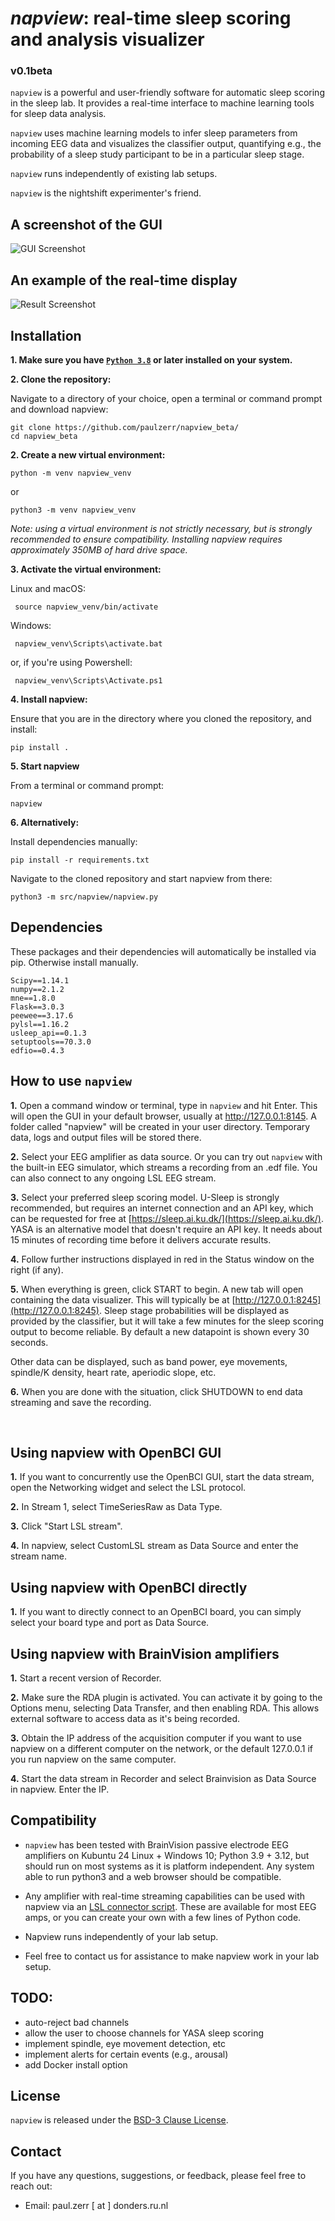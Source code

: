 # <i>napview</i>: real-time sleep scoring and analysis visualizer
### v0.1beta<br> 
```napview``` is a powerful and user-friendly software for automatic sleep scoring in the sleep lab. It provides a real-time interface to machine learning tools for sleep data analysis.<br>

```napview``` uses machine learning models to infer sleep parameters from incoming EEG data and visualizes the classifier output, quantifying e.g., the probability of a sleep study participant to be in a particular sleep stage. 

```napview``` runs independently of existing lab setups. 

```napview``` is the nightshift experimenter's friend. 


## A screenshot of the GUI
![GUI Screenshot](gui.png)


## An example of the real-time display

![Result Screenshot](result.png)



## Installation

**1. Make sure you have [```Python 3.8```](https://www.python.org/downloads/) or later installed on your system.**<br>


**2. Clone the repository:**
   
Navigate to a directory of your choice, open a terminal or command prompt and download napview:

   ```
   git clone https://github.com/paulzerr/napview_beta/
   cd napview_beta
   ```

**2. Create a new virtual environment:** 

    python -m venv napview_venv

or

    python3 -m venv napview_venv

<i>Note: using a virtual environment is not strictly necessary, but is strongly recommended to ensure compatibility. Installing napview requires approximately 350MB of hard drive space.</i><br>


**3. Activate the virtual environment:**

   Linux and macOS:
     
     source napview_venv/bin/activate

   Windows:

     napview_venv\Scripts\activate.bat

or, if you're using Powershell:

     napview_venv\Scripts\Activate.ps1

**4. Install napview:**
   
Ensure that you are in the directory where you cloned the repository, and install:

   ```
   pip install .
   ```

**5. Start napview**

From a terminal or command prompt:
   
   ```
   napview
   ```

**6. Alternatively:**

Install dependencies manually:

   ```
   pip install -r requirements.txt
   ```
Navigate to the cloned repository and start napview from there:

   ``` 
   python3 -m src/napview/napview.py
   ```


## Dependencies

These packages and their dependencies will automatically be installed via pip. Otherwise install manually.

    Scipy==1.14.1
    numpy==2.1.2
    mne==1.8.0
    Flask==3.0.3
    peewee==3.17.6
    pylsl==1.16.2
    usleep_api==0.1.3
    setuptools==70.3.0
    edfio==0.4.3


## How to use ```napview```

**1.** Open a command window or terminal, type in ```napview``` and hit Enter. This will open the GUI in your default browser, usually at <a href=http://127.0.0.1:8145>http://127.0.0.1:8145</a>. A folder called "napview" will be created in your user directory. Temporary data, logs and output files will be stored there.

**2.** Select your EEG amplifier as data source. Or you can try out ```napview``` with the built-in EEG simulator, which streams a recording from an .edf file. You can also connect to any ongoing LSL EEG stream.

**3.** Select your preferred sleep scoring model. U-Sleep is strongly recommended, but requires an internet connection and an API key, which can be requested for free at [https://sleep.ai.ku.dk/](https://sleep.ai.ku.dk/). YASA is an alternative model that doesn't require an API key. It needs about 15 minutes of recording time before it delivers accurate results.

**4.** Follow further instructions displayed in red in the Status window on the right (if any).

**5.** When everything is green, click START to begin. A new tab will open containing the data visualizer. This will typically be at [http://127.0.0.1:8245](http://127.0.0.1:8245). Sleep stage probabilities will be displayed as provided by the classifier, but it will take a few minutes for the sleep scoring output to become reliable. By default a new datapoint is shown every 30 seconds.

Other data can be displayed, such as band power, eye movements, spindle/K density, heart rate, aperiodic slope, etc.

**6.** When you are done with the situation, click SHUTDOWN to end data streaming and save the recording. <br>

 <br>
    

## Using napview with OpenBCI GUI

**1.** If you want to concurrently use the OpenBCI GUI, start the data stream, open the Networking widget and select the LSL protocol. 

**2.** In Stream 1, select TimeSeriesRaw as Data Type.

**3.** Click "Start LSL stream".

**4.** In napview, select CustomLSL stream as Data Source and enter the stream name.


## Using napview with OpenBCI directly

**1.** If you want to directly connect to an OpenBCI board, you can simply select your board type and port as Data Source.


## Using napview with BrainVision amplifiers

**1.** Start a recent version of Recorder.

**2.** Make sure the RDA plugin is activated. You can activate it by going to the Options menu, selecting Data Transfer, and then enabling RDA. This allows external software to access data as it's being recorded.

**3.** Obtain the IP address of the acquisition computer if you want to use napview on a different computer on the network, or the default 127.0.0.1 if you run napview on the same computer.

**4.** Start the data stream in Recorder and select Brainvision as Data Source in napview. Enter the IP.






## Compatibility 

- ```napview``` has been tested with BrainVision passive electrode EEG amplifiers on Kubuntu 24 Linux + Windows 10; Python 3.9 + 3.12, but should run on most systems as it is platform independent. Any system able to run python3 and a web browser should be compatible.

- Any amplifier with real-time streaming capabilities can be used with napview via an [LSL connector script](https://labstreaminglayer.readthedocs.io/info/supported_devices.html). These are available for most EEG amps, or you can create your own with a few lines of Python code.

- Napview runs independently of your lab setup. 

- Feel free to contact us for assistance to make napview work in your lab setup.


## TODO:

- auto-reject bad channels
- allow the user to choose channels for YASA sleep scoring
- implement spindle, eye movement detection, etc
- implement alerts for certain events (e.g., arousal)
- add Docker install option

<!-- ## Resources
For detailed tutorials, examples, and additional resources, please refer to the following links:
- [napview Documentation, tutorial and examples](https://napview.readthedocs.io/) -->


## License

```napview``` is released under the [BSD-3 Clause License](https://github.com/paulzerr/napview_beta/blob/master/LICENSE).


## Contact

If you have any questions, suggestions, or feedback, please feel free to reach out:

- Email: paul.zerr [ at ] donders.ru.nl
<!-- - GitHub Issues: [napview/issues](https://github.com/napview/napview/issues) -->

